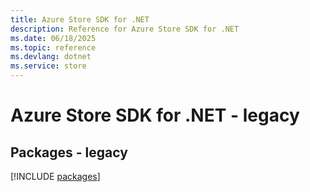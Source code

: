 ```yaml
---
title: Azure Store SDK for .NET
description: Reference for Azure Store SDK for .NET
ms.date: 06/18/2025
ms.topic: reference
ms.devlang: dotnet
ms.service: store
---
```

# Azure Store SDK for .NET - legacy
## Packages - legacy
[!INCLUDE [packages](store-index.md)]